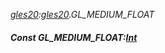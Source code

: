 _[gles20](../../modules/gles20/gles20-module.md):[gles20](../../modules/gles20/gles20-module.md).GL\_MEDIUM\_FLOAT_
##### Const GL\_MEDIUM\_FLOAT:[Int](../../modules/wonkey/wonkey-types-int.md)
